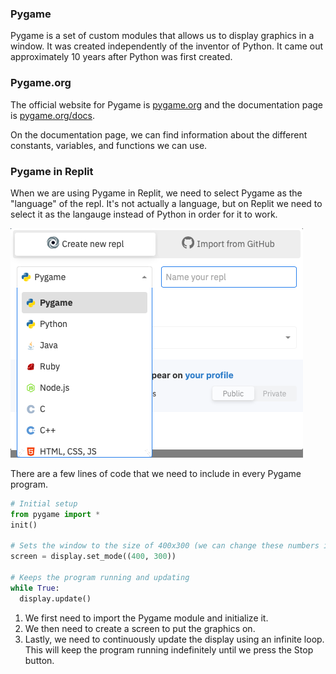 ### Pygame

Pygame is a set of custom modules that allows us to display graphics in a window. It was created independently of the inventor of Python. It came out approximately 10 years after Python was first created.

### Pygame.org

The official website for Pygame is [pygame.org](http://www.pygame.org) and the documentation page is [pygame.org/docs](http://www.pygame.org/docs/).

On the documentation page, we can find information about the different constants, variables, and functions we can use.

### Pygame in Replit

When we are using Pygame in Replit, we need to select Pygame as the "language" of the repl. It's not actually a language, but on Replit we need to select it as the langauge instead of Python in order for it to work.

![](../Images/Select_Pygame.png)

There are a few lines of code that we need to include in every Pygame program.

```python
# Initial setup
from pygame import *
init()

# Sets the window to the size of 400x300 (we can change these numbers if we want)
screen = display.set_mode((400, 300))

# Keeps the program running and updating
while True:
  display.update()
```

1. We first need to import the Pygame module and initialize it. 
2. We then need to create a screen to put the graphics on.
3. Lastly, we need to continuously update the display using an infinite loop. This will keep the program running indefinitely until we press the Stop button.

